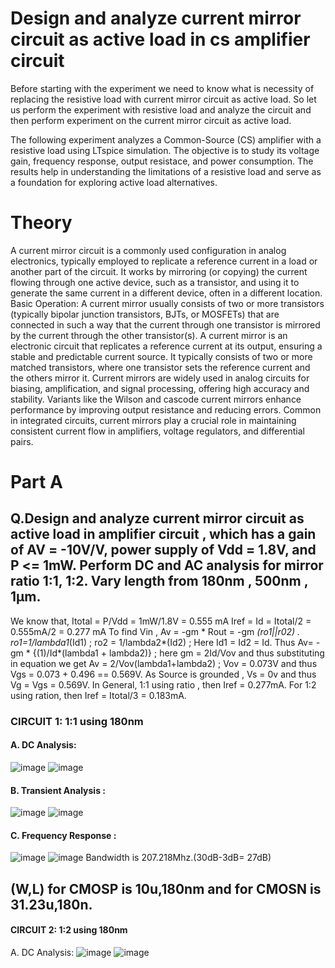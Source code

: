 # Design and analyze current mirror circuit as active load in cs amplifier circuit
Before starting with the experiment we need to know what is necessity of replacing the resistive load with current mirror circuit as active load. So let us perform the experiment with resistive load and analyze the circuit and then perform experiment on the current mirror circuit as active load.

The following experiment analyzes a Common-Source (CS) amplifier with a resistive load using LTspice simulation. The objective is to study its voltage gain, frequency response, output resistace, and power consumption. The results help in understanding the limitations of a resistive load and serve as a foundation for exploring active load alternatives.
# Theory
A current mirror circuit is a commonly used configuration in analog electronics, typically employed to replicate a reference current in a load or another part of the circuit. It works by mirroring (or copying) the current flowing through one active device, such as a transistor, and using it to generate the same current in a different device, often in a different location. Basic Operation: A current mirror usually consists of two or more transistors (typically bipolar junction transistors, BJTs, or MOSFETs) that are connected in such a way that the current through one transistor is mirrored by the current through the other transistor(s).
A current mirror is an electronic circuit that replicates a reference current at its output, ensuring a stable and predictable current source. It typically consists of two or more matched transistors, where one transistor sets the reference current and the others mirror it. Current mirrors are widely used in analog circuits for biasing, amplification, and signal processing, offering high accuracy and stability. Variants like the Wilson and cascode current mirrors enhance performance by improving output resistance and reducing errors. Common in integrated circuits, current mirrors play a crucial role in maintaining consistent current flow in amplifiers, voltage regulators, and differential pairs.
# Part A
## Q.Design and analyze current mirror circuit as active load in amplifier circuit , which has a gain of AV = -10V/V, power supply of Vdd = 1.8V, and P <= 1mW. Perform DC and AC analysis for mirror ratio 1:1, 1:2. Vary length from 180nm , 500nm , 1µm.

We know that,
Itotal = P/Vdd = 1mW/1.8V = 0.555 mA
Iref = Id = Itotal/2 = 0.555mA/2 = 0.277 mA
To find Vin , Av = -gm * Rout = -gm *(ro1||r02) .
ro1=1/lambda1*(Id1) ; ro2 = 1/lambda2*(Id2) ; Here Id1 = Id2 = Id.
Thus Av= -gm * {(1)/Id*(lambda1 + lambda2)} ; here gm = 2Id/Vov
and thus substituting in equation we get Av = 2/Vov(lambda1+lambda2) ;
Vov = 0.073V and thus Vgs = 0.073 + 0.496 == 0.569V.
As Source is grounded , Vs = 0v and thus Vg = Vgs = 0.569V.
In General, 1:1 using ratio , then Iref = 0.277mA. For 1:2 using ration, then Iref = Itotal/3 = 0.183mA.
### CIRCUIT 1: 1:1 using 180nm
#### A. DC Analysis:
![image](https://github.com/user-attachments/assets/06d80f5d-60a6-4699-ba5b-56daf7f175bf)
![image](https://github.com/user-attachments/assets/28d57d0e-f718-4d79-99f2-906e9ebd2293)
#### B. Transient Analysis :
![image](https://github.com/user-attachments/assets/64278fa6-b936-4ef6-962c-a60dace7137c)
![image](https://github.com/user-attachments/assets/0a18c8ed-ebf8-430f-958f-ec43f7966a3a)
#### C. Frequency Response :
![image](https://github.com/user-attachments/assets/e0299c62-8639-4544-a5c9-a910892f6db6)
![image](https://github.com/user-attachments/assets/30d5098e-ebba-4ece-a5c2-6a7cb8e93296)
Bandwidth is 207.218Mhz.(30dB-3dB= 27dB)
## (W,L) for CMOSP is 10u,180nm and for CMOSN is 31.23u,180n.
#### CIRCUIT 2: 1:2 using 180nm
A. DC Analysis:
![image](https://github.com/user-attachments/assets/fbd321ff-db94-4f90-8a81-105a9b456e88)
![image](https://github.com/user-attachments/assets/8b43e534-3197-41fe-89a1-b622a4f1c4ed)





















